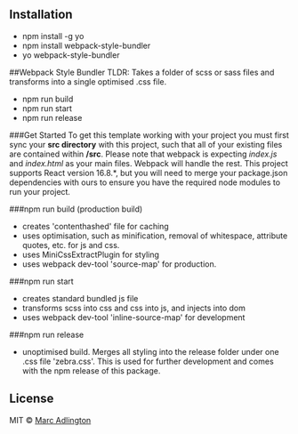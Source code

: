 ## Installation
- npm install -g yo
- npm install webpack-style-bundler
- yo webpack-style-bundler

##Webpack Style Bundler
TLDR: Takes a folder of scss or sass files and transforms into a single optimised .css file.
- npm run build
- npm run start
- npm run release

###Get Started
To get this template working with your project you must first sync your **src directory** with this project, such that all of your existing files are contained within **/src**. Please note that webpack is expecting *index.js* and *index.html* as your main files. Webpack will handle the rest. This project supports React version 16.8.*, but you will need to merge your package.json dependencies with ours to ensure you have the required node modules to run your project.  

###npm run build (production build)
 - creates 'contenthashed' file for caching
 - uses optimisation, such as minification, removal of whitespace, attribute quotes, etc. for js and css.
- uses MiniCssExtractPlugin for styling
- uses webpack dev-tool 'source-map' for production.

###npm run start
- creates standard bundled js file 
- transforms scss into css and css into js, and injects into dom
- uses webpack dev-tool 'inline-source-map' for development

###npm run release
- unoptimised build. Merges all styling into the release folder under one .css file 'zebra.css'. This is used for further development and comes with the npm release of this package.

## License

MIT © [Marc Adlington](marcadlington.com)


[npm-image]: https://badge.fury.io/js/generator-webpack-stlye-bundler.svg
[npm-url]: https://npmjs.org/package/generator-webpack-stlye-bundler
[travis-image]: https://travis-ci.org//generator-webpack-stlye-bundler.svg?branch=master
[travis-url]: https://travis-ci.org//generator-webpack-stlye-bundler
[daviddm-image]: https://david-dm.org//generator-webpack-stlye-bundler.svg?theme=shields.io
[daviddm-url]: https://david-dm.org//generator-webpack-stlye-bundler

